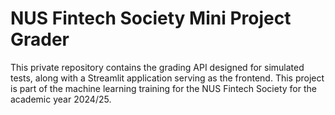 # NUS Fintech Society Mini Project Grader

This private repository contains the grading API designed for simulated tests, along with a Streamlit application serving as the frontend. This project is part of the machine learning training for the NUS Fintech Society for the academic year 2024/25.

